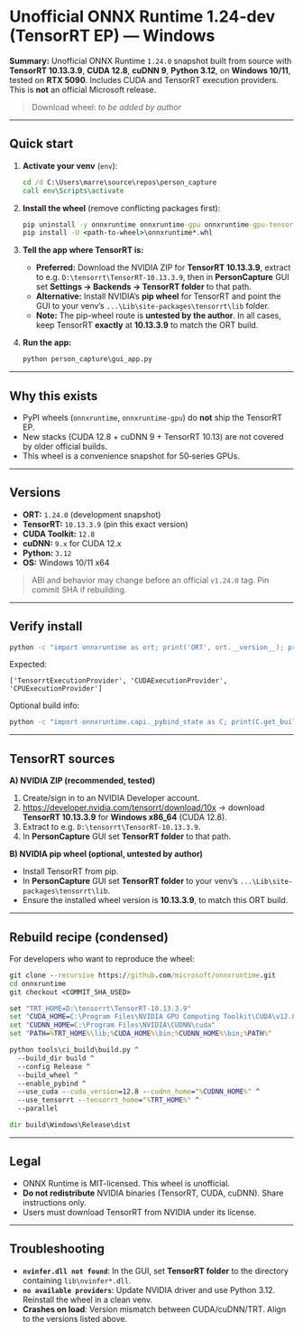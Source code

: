 # Unofficial ONNX Runtime 1.24-dev (TensorRT EP) — Windows

**Summary:** Unofficial ONNX Runtime `1.24.0` snapshot built from source with **TensorRT 10.13.3.9**, **CUDA 12.8**, **cuDNN 9**, **Python 3.12**, on **Windows 10/11**, tested on **RTX 5090**. Includes CUDA and TensorRT execution providers. This is **not** an official Microsoft release.

> Download wheel: _to be added by author_

---

## Quick start

1. **Activate your venv** (`env`):
   ```bat
   cd /d C:\Users\marre\source\repos\person_capture
   call env\Scripts\activate
   ```

2. **Install the wheel** (remove conflicting packages first):
   ```bat
   pip uninstall -y onnxruntime onnxruntime-gpu onnxruntime-gpu-tensorrt
   pip install -U <path-to-wheel>\onnxruntime*.whl
   ```

3. **Tell the app where TensorRT is:**
   - **Preferred:** Download the NVIDIA ZIP for **TensorRT 10.13.3.9**, extract to e.g. `D:\tensorrt\TensorRT-10.13.3.9`, then in **PersonCapture** GUI set **Settings → Backends → TensorRT folder** to that path.
   - **Alternative:** Install NVIDIA’s **pip wheel** for TensorRT and point the GUI to your venv’s `...\Lib\site-packages\tensorrt\lib` folder.
   - **Note:** The pip-wheel route is **untested by the author**. In all cases, keep TensorRT **exactly** at **10.13.3.9** to match the ORT build.

4. **Run the app:**
   ```bat
   python person_capture\gui_app.py
   ```

---

## Why this exists

- PyPI wheels (`onnxruntime`, `onnxruntime-gpu`) do **not** ship the TensorRT EP.
- New stacks (CUDA 12.8 + cuDNN 9 + TensorRT 10.13) are not covered by older official builds.
- This wheel is a convenience snapshot for 50‑series GPUs.

---

## Versions

- **ORT:** `1.24.0` (development snapshot)
- **TensorRT:** `10.13.3.9` (pin this exact version)
- **CUDA Toolkit:** `12.8`
- **cuDNN:** `9.x` for CUDA 12.x
- **Python:** `3.12`
- **OS:** Windows 10/11 x64

> ABI and behavior may change before an official `v1.24.0` tag. Pin commit SHA if rebuilding.

---

## Verify install

```bat
python -c "import onnxruntime as ort; print('ORT', ort.__version__); print('providers', ort.get_available_providers())"
```
Expected:
```
['TensorrtExecutionProvider', 'CUDAExecutionProvider', 'CPUExecutionProvider']
```

Optional build info:
```bat
python -c "import onnxruntime.capi._pybind_state as C; print(C.get_build_info())"
```

---

## TensorRT sources

**A) NVIDIA ZIP (recommended, tested)**  
1) Create/sign in to an NVIDIA Developer account.  
2) https://developer.nvidia.com/tensorrt/download/10x → download **TensorRT 10.13.3.9** for **Windows x86_64** (CUDA 12.8).  
3) Extract to e.g. `D:\tensorrt\TensorRT-10.13.3.9`.  
4) In **PersonCapture** GUI set **TensorRT folder** to that path.

**B) NVIDIA pip wheel (optional, untested by author)**  
- Install TensorRT from pip.  
- In **PersonCapture** GUI set **TensorRT folder** to your venv’s `...\Lib\site-packages\tensorrt\lib`.  
- Ensure the installed wheel version is **10.13.3.9**, to match this ORT build.

---

## Rebuild recipe (condensed)

For developers who want to reproduce the wheel:

```bat
git clone --recursive https://github.com/microsoft/onnxruntime.git
cd onnxruntime
git checkout <COMMIT_SHA_USED>

set "TRT_HOME=D:\tensorrt\TensorRT-10.13.3.9"
set "CUDA_HOME=C:\Program Files\NVIDIA GPU Computing Toolkit\CUDA\v12.8"
set "CUDNN_HOME=C:\Program Files\NVIDIA\CUDNN\cuda"
set "PATH=%TRT_HOME%\lib;%CUDA_HOME%\bin;%CUDNN_HOME%\bin;%PATH%"

python tools\ci_build\build.py ^
  --build_dir build ^
  --config Release ^
  --build_wheel ^
  --enable_pybind ^
  --use_cuda --cuda_version=12.8 --cudnn_home="%CUDNN_HOME%" ^
  --use_tensorrt --tensorrt_home="%TRT_HOME%" ^
  --parallel

dir build\Windows\Release\dist
```

---

## Legal

- ONNX Runtime is MIT-licensed. This wheel is unofficial.
- **Do not redistribute** NVIDIA binaries (TensorRT, CUDA, cuDNN). Share instructions only.
- Users must download TensorRT from NVIDIA under its license.

---

## Troubleshooting

- **`nvinfer.dll not found`**: In the GUI, set **TensorRT folder** to the directory containing `lib\nvinfer*.dll`.
- **`no available providers`**: Update NVIDIA driver and use Python 3.12. Reinstall the wheel in a clean venv.
- **Crashes on load**: Version mismatch between CUDA/cuDNN/TRT. Align to the versions listed above.
